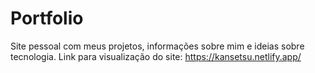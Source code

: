# Portfolio
Site pessoal com meus projetos, informações sobre mim e ideias sobre tecnologia.
Link para visualização do site: https://kansetsu.netlify.app/
